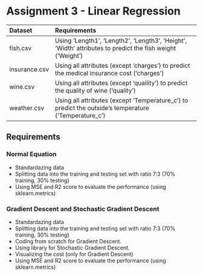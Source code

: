 # Assignment 3 - Linear Regression

|Dataset|Requirements|
|:-|:-|
|fish.csv|Using ‘Length1’, ‘Length2’, ‘Length3’, ‘Height’, ‘Width’ attributes to predict the fish weight (‘Weight’)|
|insurance.csv|Using all attributes (except ‘charges’) to predict the medical insurance cost (‘charges’)|
|wine.csv|Using all attributes (except ‘quaility’) to predict the quality of wine (‘quality’)|
|weather.csv|Using all attributes (except ‘Temperature_c’) to predict the outside’s temperature (‘Temperature_c’)|

## Requirements

### Normal Equation

- Standardazing data
- Splitting data into the training and testing set with ratio 7:3 (70% training, 30% testing)
- Using MSE and R2 score to evaluate the performance (using sklearn.metrics)

### Gradient Descent and Stochastic Gradient Descent

- Standardazing data
- Splitting data into the training and testing set with ratio 7:3 (70% training, 30% testing)
- Coding from scratch for Gradient Descent.
- Using library for Stochastic Gradient Descent.
- Visualizing the cost (only for Gradient Descent)
- Using MSE and R2 score to evaluate the performance (using sklearn.metrics)


